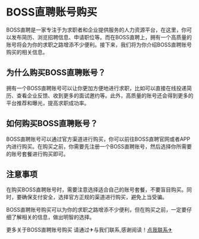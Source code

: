 # BOSS直聘账号购买

BOSS直聘是一家专注于为求职者和企业提供服务的人力资源平台，在这里，你可以发布简历、浏览招聘信息、申请职位等。而在BOSS直聘上，拥有一个高质量的账号将会为你的求职之路增添不少便利。接下来，我们将为你介绍BOSS直聘账号购买的相关信息。

## 为什么购买BOSS直聘账号？

拥有一个BOSS直聘账号可以让你更加方便地进行求职，比如可以直接在线投递简历、查看企业反馈、收到更多的面试邀约等。此外，高质量的账号还会得到更多的平台推荐和曝光，提高求职成功率。

## 如何购买BOSS直聘账号？

BOSS直聘账号可以通过官方渠道进行购买，你可以前往BOSS直聘官网或者APP内进行购买。在购买之前，你需要先注册一个BOSS直聘账号，然后选择你所需要的账号套餐进行购买即可。

## 注意事项

在购买BOSS直聘账号时，需要注意选择适合自己的账号套餐，不要盲目购买。同时，要确保支付安全，选择官方正规的渠道进行购买，避免上当受骗。

BOSS直聘账号购买可以为你的求职之路增添不少便利，但在购买之前，一定要仔细了解相关的信息，做出明智的选择。

更多关于BOSS直聘账号购买 请通过✈与我们联系,感谢阅读！[点我联系✈](https://www.G208.com)